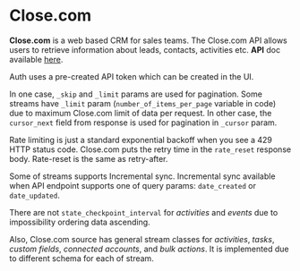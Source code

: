 # Close.com

**Close.com** is a web based CRM for sales teams.
The Close.com API allows users to retrieve information about leads, contacts, activities etc.
**API** doc available [here](https://developer.close.com/).

Auth uses a pre-created API token which can be created in the UI. 

In one case, `_skip` and `_limit` params are used for pagination. 
Some streams have `_limit` param (`number_of_items_per_page` variable in code) due to maximum Close.com limit of data per request.
In other case, the `cursor_next` field from response is used for pagination in `_cursor` param.

Rate limiting is just a standard exponential backoff when you see a 429 HTTP status code. Close.com puts the retry time in the `rate_reset` response body. Rate-reset is the same as retry-after.

Some of streams supports Incremental sync. Incremental sync available when API endpoint supports one of query params: `date_created` or `date_updated`.

There are not `state_checkpoint_interval` for *activities* and *events* due to impossibility ordering data ascending. 

Also, Close.com source has general stream classes for *activities*, *tasks*, *custom fields*, *connected accounts*, and *bulk actions*.
It is implemented due to different schema for each of stream.
